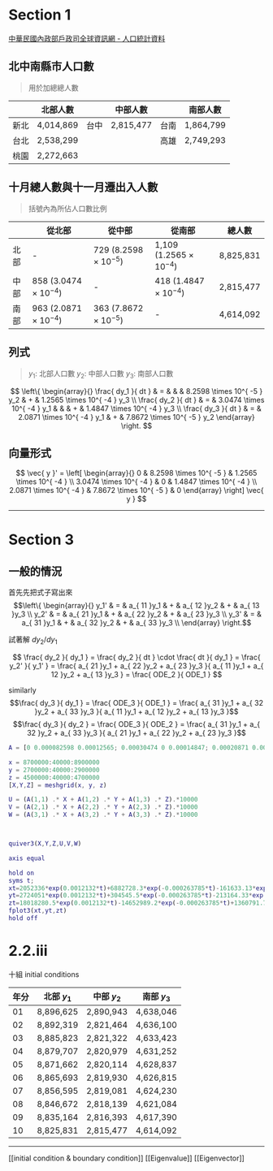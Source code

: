 # Section 1

[中華民國內政部戶政司全球資訊網 - 人口統計資料](https://www.ris.gov.tw/app/portal/346)

## 北中南縣市人口數

> 用於加總總人數

|      | 北部人數  |      | 中部人數  |      | 南部人數  |
| ---- | --------- | ---- | --------- | ---- | --------- |
| 新北 | 4,014,869 | 台中 | 2,815,477 | 台南 | 1,864,799 |
| 台北 | 2,538,299 |      |           | 高雄 | 2,749,293 | 
| 桃園 | 2,272,663 |      |           |      |           |

## 十月總人數與十一月遷出入人數

> 括號內為所佔人口數比例

|      | 從北部                          | 從中部                          | 從南部                            | 總人數    |
| ---- | ------------------------------- | ------------------------------- | --------------------------------- | --------- |
| 北部 | -                               | 729 $(8.2598 \times 10^{ -5 })$ | 1,109 $(1.2565 \times 10^{ -4 })$ | 8,825,831 |
| 中部 | 858 $(3.0474 \times 10^{ -4 })$ | -                               | 418 $(1.4847 \times 10^{ -4 })$   | 2,815,477 |
| 南部 | 963 $(2.0871 \times 10^{ -4 })$ | 363 $(7.8672 \times 10^{ -5 })$ | -                                 | 4,614,092 |

## 列式

> $y_1$: 北部人口數
> $y_2$: 中部人口數
> $y_3$: 南部人口數

$$
\left\{
\begin{array}{}
\frac{ dy_1 }{ dt } & = & & & 8.2598 \times 10^{ -5 } y_2 & + & 1.2565 \times 10^{ -4 } y_3 \\
\frac{ dy_2 }{ dt } & = & 3.0474 \times 10^{ -4 } y_1 & & & + & 1.4847 \times 10^{ -4 } y_3 \\
\frac{ dy_3 }{ dt } & = & 2.0871 \times 10^{ -4 } y_1 & + & 7.8672 \times 10^{ -5 } y_2 
\end{array}
\right.
$$

## 向量形式

$$
\vec{ y }' = 
\left[
	\begin{array}{}
		0 & 8.2598 \times 10^{ -5 } & 1.2565 \times 10^{ -4 } \\
		3.0474 \times 10^{ -4 } & 0 & 1.4847 \times 10^{ -4 } \\
		2.0871 \times 10^{ -4 } & 7.8672 \times 10^{ -5 } & 0
	\end{array}
\right] \vec{ y }
$$

---

# Section 3

## 一般的情況

首先先把式子寫出來
$$\left\{
\begin{array}{}
	y_1' & = & a_{ 11 }y_1 & + & a_{ 12 }y_2 & + & a_{ 13 }y_3 \\
  y_2' & = & a_{ 21 }y_1 & + & a_{ 22 }y_2 & + & a_{ 23 }y_3 \\
  y_3' & = & a_{ 31 }y_1 & + & a_{ 32 }y_2 & + & a_{ 33 }y_3 \\
\end{array}
\right.$$

試著解 $dy_2/dy_1$

$$
\frac{ dy_2 }{ dy_1 } = \frac{ dy_2 }{ dt } \cdot \frac{ dt }{ dy_1 } = \frac{ y_2' }{ y_1' } = \frac{ a_{ 21 }y_1 + a_{ 22 }y_2 + a_{ 23 }y_3 }{ a_{ 11 }y_1 + a_{ 12 }y_2 + a_{ 13 }y_3 } = \frac{ ODE_2 }{ ODE_1 }
$$

similarly
$$\frac{ dy_3 }{ dy_1 } = \frac{ ODE_3 }{ ODE_1 } = \frac{ a_{ 31 }y_1 + a_{ 32 }y_2 + a_{ 33 }y_3 }{ a_{ 11 }y_1 + a_{ 12 }y_2 + a_{ 13 }y_3 }$$
$$\frac{ dy_3 }{ dy_2 } = \frac{ ODE_3 }{ ODE_2 } = \frac{ a_{ 31 }y_1 + a_{ 32 }y_2 + a_{ 33 }y_3 }{ a_{ 21 }y_1 + a_{ 22 }y_2 + a_{ 23 }y_3 }$$

```matlab
A = [0 0.000082598 0.00012565; 0.00030474 0 0.00014847; 0.00020871 0.000078672 0]

x = 8700000:40000:8900000
y = 2700000:40000:2900000
z = 4500000:40000:4700000
[X,Y,Z] = meshgrid(x, y, z)

U = (A(1,1) .* X + A(1,2) .* Y + A(1,3) .* Z).*10000
V = (A(2,1) .* X + A(2,2) .* Y + A(2,3) .* Z).*10000
W = (A(3,1) .* X + A(3,2) .* Y + A(3,3) .* Z).*10000



quiver3(X,Y,Z,U,V,W)

axis equal

hold on
syms t;
xt=2052336*exp(0.0012132*t)+6882728.3*exp(-0.000263785*t)-161633.13*exp(-0.000949335*t);
yt=2724051*exp(0.0012132*t)+304545.5*exp(-0.000263785*t)-213164.33*exp(-0.000949335*t);
zt=18018280.5*exp(0.0012132*t)-14652989.2*exp(-0.000263785*t)+1360791.76*exp(-0.000949335*t);
fplot3(xt,yt,zt)
hold off
```

# 2.2.iii

十組 initial conditions

| 年分 | 北部 $y_1$ | 中部 $y_2$ | 南部 $y_3$ |
| ---- | ---------- | ---------- | ---------- |
| 01   | 8,896,625  | 2,890,943  | 4,638,046  |
| 02   | 8,892,319  | 2,821,464  | 4,636,100  |
| 03   | 8,885,823  | 2,821,322  | 4,633,423  |
| 04   | 8,879,707  | 2,820,979  | 4,631,252  |
| 05   | 8,871,662  | 2,820,114  | 4,628,837  |
| 06   | 8,865,693  | 2,819,930  | 4,626,815  |
| 07   | 8,856,595  | 2,819,081  | 4,624,230  |
| 08   | 8,846,672  | 2,818,139  | 4,621,084  |
| 09   | 8,835,164  | 2,816,393  | 4,617,390  |
| 10   | 8,825,831  | 2,815,477  | 4,614,092  | 

---

[[initial condition & boundary condition]]
[[Eigenvalue]]
[[Eigenvector]]